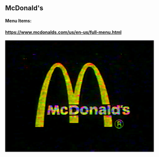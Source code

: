 ## McDonald's

#### Menu Items:
#### https://www.mcdonalds.com/us/en-us/full-menu.html


![](image/mc.gif)
